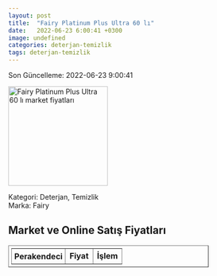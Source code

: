 ```yaml
---
layout: post
title:  "Fairy Platinum Plus Ultra 60 lı"
date:   2022-06-23 6:00:41 +0300
image: undefined
categories: deterjan-temizlik
tags: deterjan-temizlik
---
```


Son Güncelleme: 2022-06-23 9:00:41

<img src="undefined" width="200" alt="Fairy Platinum Plus Ultra 60 lı market fiyatları" />

Kategori: Deterjan, Temizlik
<br />
Marka: Fairy

<h2>Market ve Online Satış Fiyatları</h2>

<table border="1" style="padding: 5px;width:80%;">
  <tr>
    <td style="padding: 5px;"><strong>Perakendeci</strong></td>
    <td><strong>Fiyat</strong></td>
    <td><strong>İşlem</strong></td>
  </tr>
  
</table>
